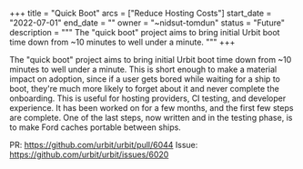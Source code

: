 +++
title = "Quick Boot"
arcs = ["Reduce Hosting Costs"]
start_date = "2022-07-01"
end_date = ""
owner = "~nidsut-tomdun"
status = "Future"
description = """
The "quick boot" project aims to bring initial Urbit boot time down from ~10 minutes to well under a minute.
"""
+++

The "quick boot" project aims to bring initial Urbit boot time down from ~10 minutes to well under a minute.  This is short enough to make a material impact on adoption, since if a user gets bored while waiting for a ship to boot, they're much more likely to forget about it and never complete the onboarding.  This is useful for hosting providers, CI testing, and developer experience.  It has been worked on for a few months, and the first few steps are complete.  One of the last steps, now written and in the testing phase, is to make Ford caches portable between ships.

PR: https://github.com/urbit/urbit/pull/6044
Issue: https://github.com/urbit/urbit/issues/6020
